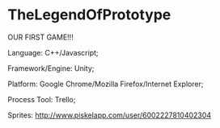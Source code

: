 # TheLegendOfPrototype
OUR FIRST GAME!!!

Language: C++/Javascript;

Framework/Engine: Unity;

Platform: Google Chrome/Mozilla Firefox/Internet Explorer;

Process Tool: Trello;

Sprites: http://www.piskelapp.com/user/6002227810402304



